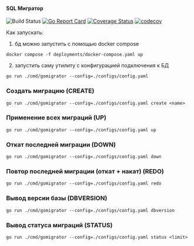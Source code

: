 #### SQL Мигратор
![Build Status](https://github.com/natkazb/sql-migrator/actions/workflows/go.yml/badge.svg)
[![Go Report Card](https://goreportcard.com/badge/github.com/natkazb/sql-migrator)](https://goreportcard.com/report/github.com/natkazb/sql-migrator)
[![Coverage Status](https://coveralls.io/repos/github/natkazb/sql-migrator/badge.svg?branch=main)](https://coveralls.io/github/natkazb/sql-migrator?branch=main)
[![codecov](https://codecov.io/gh/natkazb/sql-migrator/branch/main/graph/badge.svg)](https://codecov.io/gh/natkazb/sql-migrator)

Как запускать: 
1) бд можно запустить с помощью docker compose
```
docker compose -f deployments/docker-compose.yaml up
```
2) запустить саму утилиту с конфигурацией подключения к БД
```
go run ./cmd/gomigrator --config=./configs/config.yaml
```

### Создать миграцию (CREATE)
```
go run ./cmd/gomigrator --config=./configs/config.yaml create <name>
```

### Применение всех миграций (UP)
```
go run ./cmd/gomigrator --config=./configs/config.yaml up
```

### Откат последней миграции (DOWN)
```
go run ./cmd/gomigrator --config=./configs/config.yaml down
```

### Повтор последней миграции (откат + накат) (REDO)
```
go run ./cmd/gomigrator --config=./configs/config.yaml redo
```

### Вывод версии базы (DBVERSION)
```
go run ./cmd/gomigrator --config=./configs/config.yaml dbversion
```

### Вывод статуса миграций (STATUS)
```
go run ./cmd/gomigrator --config=./configs/config.yaml status <limit>
```
